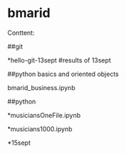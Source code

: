 # bmarid
Conttent:

##git

*hello-git-13sept #results of 13sept

##python basics and oriented objects

bmarid_business.ipynb

##python

*musiciansOneFile.ipynb

*musicians1000.ipynb

*15sept
